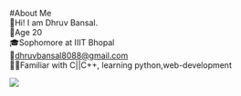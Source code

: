 #About Me</br>
🤘Hi! I am Dhruv Bansal.</br>
🙋Age 20 </br>
🎓Sophomore at IIIT Bhopal</br>
📧dhruvbansal8088@gmail.com</br>
🧑‍💻Familiar with C||C++, learning python,web-development



<div><img src="https://activity-graph.herokuapp.com/graph?username=dhruv8088&theme=dracula"></div>
